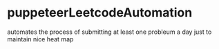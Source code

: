 # puppeteerLeetcodeAutomation
automates the process of submitting at least one probleum a day just to maintain nice heat map
